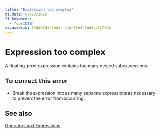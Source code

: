```yaml
---
title: "Expression too complex"
ms.date: 07/20/2015
f1_keywords: 
  - "vbrID16"
ms.assetid: 736847d1-5e03-44c8-95e4-3ed2cef2746b
---
```

# Expression too complex
A floating-point expression contains too many nested subexpressions.  
  
## To correct this error  
  
-   Break the expression into as many separate expressions as necessary to prevent the error from occurring.  
  
## See also
 [Operators and Expressions](../../../visual-basic/programming-guide/language-features/operators-and-expressions/index.md)
